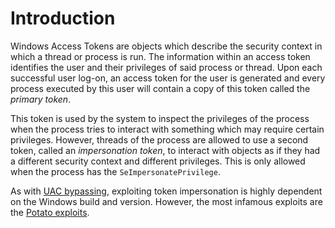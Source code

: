 # Introduction

Windows Access Tokens are objects which describe the security context in which a thread or process is run. The information within an access token identifies the user and their privileges of said process or thread. Upon each successful user log-on, an access token for the user is generated and every process executed by this user will contain a copy of this token called the *primary token*.

This token is used by the system to inspect the privileges of the process when the process tries to interact with something which may require certain privileges. However, threads of the process are allowed to use a second token, called an *impersonation token*, to interact with objects as if they had a different security context and different privileges. This is only allowed when the process has the `SeImpersonatePrivilege`.

As with [UAC bypassing](Bypassing%20UAC.md), exploiting token impersonation is highly dependent on the Windows build and version. However, the most infamous exploits are the [Potato exploits](https://jlajara.gitlab.io/Potatoes_Windows_Privesc).